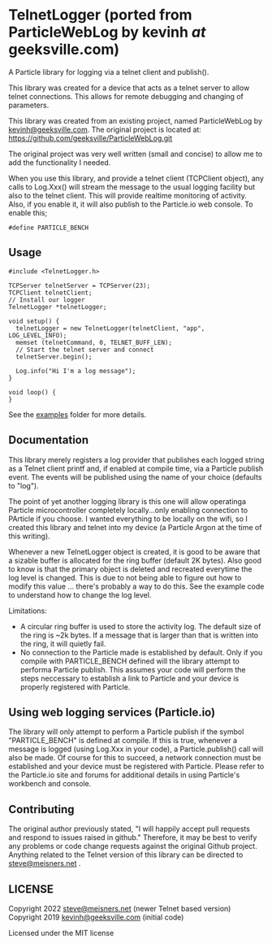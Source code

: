 # TelnetLogger (ported from ParticleWebLog by kevinh _at_ geeksville.com)

A Particle library for logging via a telnet client and publish().

This library was created for a device that acts as a telnet server to allow
telnet connections. This allows for remote debugging and changing of parameters.

This library was created from an existing project, named ParticleWebLog by 
kevinh@geeksville.com. The original project is located at:
https://github.com/geeksville/ParticleWebLog.git

The original project was very well written (small and concise) to allow me
to add the functionality I needed.

When you use this library, and provide a telnet client (TCPClient object),
any calls to Log.Xxx() will stream the message to the usual logging facility
but also to the telnet client. This will provide realtime monitoring of activity.
Also, if you enable it, it will also publish to the Particle.io web
console. To enable this;

```#define PARTICLE_BENCH```

## Usage

```
#include <TelnetLogger.h>

TCPServer telnetServer = TCPServer(23);
TCPClient telnetClient;
// Install our logger
TelnetLogger *telnetLogger;

void setup() {
  telnetLogger = new TelnetLogger(telnetClient, "app", LOG_LEVEL_INFO);
  memset (telnetCommand, 0, TELNET_BUFF_LEN);
  // Start the telnet server and connect
  telnetServer.begin();

  Log.info("Hi I'm a log message");
}

void loop() {
}
```

See the [examples](examples) folder for more details.

## Documentation

This library merely registers a log provider that publishes each logged string
as a Telnet client printf and, if enabled at compile time, via a Particle publish event.
The events will be published using the name of your choice (defaults to "log").

The point of yet another logging library is this one will allow operatinga Particle
microcontroller completely locally...only enabling connection to PArticle if you choose.
I wanted everything to be locally on the wifi, so I created this library and telnet into
my device (a Particle Argon at the time of this writing).

Whenever a new TelnetLogger object is created, it is good to be aware that a sizable
buffer is allocated for the ring buffer (default 2K bytes). Also good to know is
that the primary object is deleted and recreated everytime the log level is changed.
This is due to not being able to figure out how to modify this value ... there's
probably a way to do this. See the example code to understand how to change the log level.

Limitations:

* A circular ring buffer is used to store the activity log. The default size of the
ring is ~2k bytes. If a message that is larger than that is written into the 
ring, it will quietly fail.
* No connection to the Particle made is established by default. Only if you compile
 with PARTICLE_BENCH defined will the library attempt to performa Particle publish.
 This assumes your code will perform the steps neccessary to establish a link to Particle
 and your device is properly registered with Particle.

## Using web logging services (Particle.io)

The library will only attempt to perform a Particle publish if the symbol "PARTICLE_BENCH"
is defined at compile. If this is true, whenever a message is logged (using Log.Xxx in your code), 
a Particle.publish() call will also be made. Of course for this to succeed, a network connection
must be established and your device must be registered with Particle. Please refer to the Particle.io
site and forums for additional details in using Particle's workbench and console.

## Contributing

The original author previously stated, "I will happily accept pull requests and
respond to issues raised in github." Therefore, it may be best to verify any problems or
code change requests against the original Github project. Anything related to the Telnet version
of this library can be directed to steve@meisners.net .

## LICENSE
Copyright 2022 steve@meisners.net (newer Telnet based version)  
Copyright 2019 kevinh@geeksville.com (initial code)

Licensed under the MIT license
